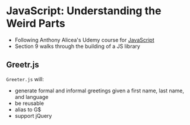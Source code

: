 # JavaScript: Understanding the Weird Parts

- Following Anthony Alicea's Udemy course for [JavaScript](https://www.udemy.com/understand-javascript/)
- Section 9 walks through the building of a JS library

## Greetr.js

`Greeter.js` will:
- generate formal and informal greetings given a first name, last name, and language
- be reusable
- alias to G$
- support jQuery